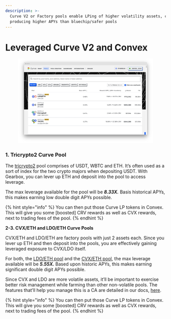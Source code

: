 ```yaml
---
description: >-
  Curve V2 or Factory pools enable LPing of higher volatility assets, capable of
  producing higher APYs than bluechip/safer pools
---
```


# Leveraged Curve V2 and Convex

<figure><img src="../../.gitbook/assets/Curve UI pools (1).jpg" alt=""><figcaption></figcaption></figure>

### **1. Tricrypto2 Curve Pool**

The [tricrypto2](https://curve.fi/#/ethereum/pools/tricrypto2/deposit) pool comprises of USDT, WBTC and ETH. It’s often used as a sort of index for the two crypto majors when depositing USDT. With Gearbox, you can lever up ETH and deposit into the pool to access leverage.&#x20;

The max leverage available for the pool will be _**8.33X.**_ Basis historical APYs, this makes earning low double digit APYs possible.

{% hint style="info" %}
You can then put those Curve LP tokens in Convex. This will give you some \[boosted] CRV rewards as well as CVX rewards, next to trading fees of the pool.
{% endhint %}

**2-3. CVX/ETH and LDO/ETH Curve Pools**

CVX/ETH and LDO/ETH are factory pools with just 2 assets each. Since you lever up ETH and then deposit into the pools, you are effectively gaining leveraged exposure to CVX/LDO itself.&#x20;

For both, the [LDO/ETH pool](https://curve.fi/#/ethereum/pools/factory-crypto-204/deposit) and the [CVX/ETH pool](https://curve.fi/#/ethereum/pools/cvxeth/deposit), the max leverage available will be _**5.55X.**_ Based upon historic APYs, this makes earning significant double digit APYs possible.

Since CVX and LDO are more volatile assets, it’ll be important to exercise better risk management while farming than other non-volatile pools. The features that’ll help you manage this is a CA are detailed in our docs, [here](https://docs.gearbox.finance/traders-and-farmers/credit-account-dashboard-overview/kak-ne-byt-rekt).

{% hint style="info" %}
You can then put those Curve LP tokens in Convex. This will give you some \[boosted] CRV rewards as well as CVX rewards, next to trading fees of the pool.
{% endhint %}

